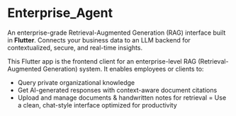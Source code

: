 # Enterprise_Agent
An enterprise-grade Retrieval-Augmented Generation (RAG) interface built in **Flutter**.
Connects your business data to an LLM backend for contextualized, secure, and real-time insights.
 

This Flutter app is the frontend client for an enterprise-level RAG (Retrieval-Augmented Generation) system. It enables employees or clients to:
- Query private organizational knowledge
- Get AI-generated responses with context-aware document citations
- Upload and manage documents & handwritten notes for retrieval
= Use a clean, chat-style interface optimized for productivity
